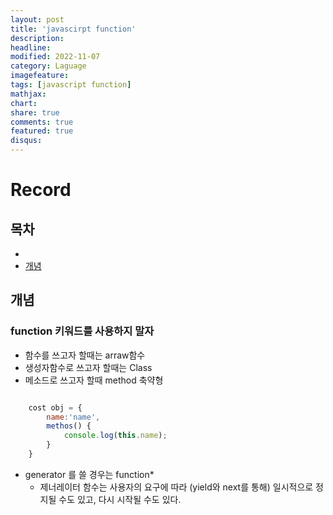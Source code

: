 ```yaml
---
layout: post
title: 'javascirpt function'
description:
headline:
modified: 2022-11-07
category: Laguage
imagefeature:
tags: [javascript function]
mathjax:
chart:
share: true
comments: true
featured: true
disqus:
---
```


# Record

## 목차

-   [](#)
-   [개념](#개념)

## 개념

### function 키워드를 사용하지 말자

-   함수를 쓰고자 할때는 arraw함수
-   생성자함수로 쓰고자 할때는 Class
-   메소드로 쓰고자 할때 method 축약형

```javascript

    cost obj = {
        name:'name',
        methos() {
            console.log(this.name);
        }
    }
```

-   generator 를 쓸 경우는 function\*
    -   제너레이터 함수는 사용자의 요구에 따라 (yield와 next를 통해) 일시적으로 정지될 수도 있고, 다시 시작될 수도 있다.

